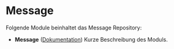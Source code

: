 # Message

Folgende Module beinhaltet das Message Repository:

- __Message__ ([Dokumentation](Message))
	Kurze Beschreibung des Moduls.